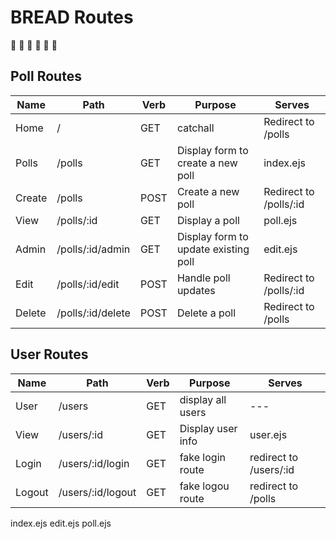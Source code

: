 # BREAD Routes
🍞 🍞 🍞 🍞 🍞 🍞 

## Poll Routes 

| Name | Path | Verb | Purpose | Serves |
| ---  | ---  | ---  | ------- | ----- |
| Home | /  | GET | catchall | Redirect to /polls |
| Polls | /polls | GET | Display form to create a new poll | index.ejs |
| Create | /polls | POST | Create a new poll | Redirect to /polls/:id |
| View  | /polls/:id | GET | Display a poll  | poll.ejs |
| Admin  | /polls/:id/admin | GET | Display form to update existing poll | edit.ejs |
| Edit  | /polls/:id/edit | POST | Handle poll updates | Redirect to /polls/:id |
| Delete | /polls/:id/delete | POST | Delete a poll | Redirect to /polls |

## User Routes 

| Name | Path | Verb | Purpose | Serves |
| ---  | ---  | ---  | ------- | -----  |
| User | /users | GET | display all users | --- |
| View | /users/:id | GET | Display user info | user.ejs | 
| Login | /users/:id/login | GET | fake login route | redirect to /users/:id |
| Logout | /users/:id/logout | GET | fake logou route | redirect to /polls |


index.ejs
edit.ejs
poll.ejs


